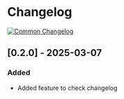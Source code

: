 # Changelog
[![Common Changelog](https://common-changelog.org/badge.svg)](https://common-changelog.org)

## [0.2.0] - 2025-03-07

### Added

- Added feature to check changelog
